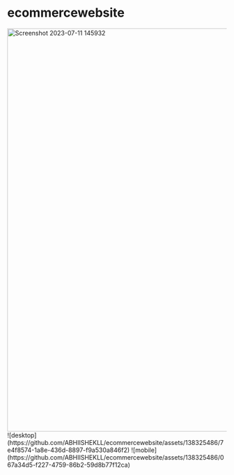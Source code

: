 # ecommercewebsite
<img width="926" alt="Screenshot 2023-07-11 145932" src="https://github.com/ABHIISHEKLL/ecommercewebsite/assets/138325486/9e8109fb-4151-419d-8c0d-97595704f0f4">
![desktop](https://github.com/ABHIISHEKLL/ecommercewebsite/assets/138325486/7e4f8574-1a8e-436d-8897-f9a530a846f2)
![mobile](https://github.com/ABHIISHEKLL/ecommercewebsite/assets/138325486/067a34d5-f227-4759-86b2-59d8b77f12ca)

